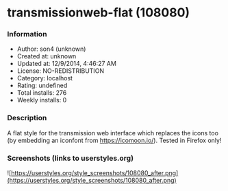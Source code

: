 # transmissionweb-flat (108080)

### Information
- Author: son4 (unknown)
- Created at: unknown
- Updated at: 12/9/2014, 4:46:27 AM
- License: NO-REDISTRIBUTION
- Category: localhost
- Rating: undefined
- Total installs: 276
- Weekly installs: 0


### Description
A flat style for the transmission web interface which replaces the icons too (by embedding an iconfont from https://icomoon.io/). Tested in Firefox only!


### Screenshots (links to userstyles.org)
![https://userstyles.org/style_screenshots/108080_after.png](https://userstyles.org/style_screenshots/108080_after.png)


